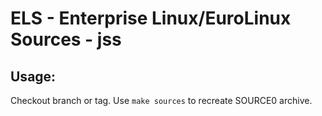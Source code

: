 # ELS - Enterprise Linux/EuroLinux Sources - jss
 
## Usage:
  Checkout branch or tag. Use `make sources` to recreate  SOURCE0 archive.
